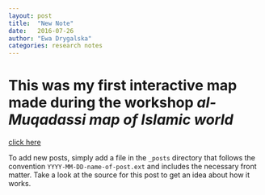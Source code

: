```yaml
---
layout: post
title:  "New Note"
date:   2016-07-26
author: "Ewa Drygalska"
categories: research notes
---
```


# This was my first interactive map made during the workshop _al-Muqadassi map of Islamic world_

[click here](http://bl.ocks.org/anonymous/raw/47d75c56fa59a8fa41cfcf0245175fb3/)



To add new posts, simply add a file in the `_posts` directory that follows the convention `YYYY-MM-DD-name-of-post.ext` and includes the necessary front matter. Take a look at the source for this post to get an idea about how it works.